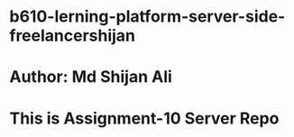 # b610-lerning-platform-server-side-freelancershijan

# Author: Md Shijan Ali
# This is Assignment-10 Server Repo
